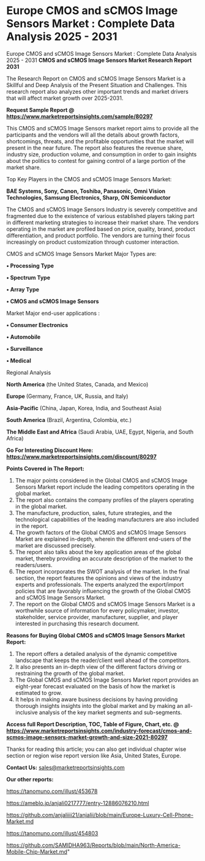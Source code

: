 # Europe CMOS and sCMOS Image Sensors Market : Complete Data Analysis 2025 - 2031
Europe CMOS and sCMOS Image Sensors Market : Complete Data Analysis 2025 - 2031
<strong>CMOS and sCMOS Image Sensors Market Research Report 2031</strong>

The Research Report on CMOS and sCMOS Image Sensors Market is a Skillful and Deep Analysis of the Present Situation and Challenges. This research report also analyzes other important trends and market drivers that will affect market growth over 2025-2031.

<strong>Request Sample Report @ <a href=https://www.marketreportsinsights.com/sample/80297>https://www.marketreportsinsights.com/sample/80297</a></strong>

This CMOS and sCMOS Image Sensors market report aims to provide all the participants and the vendors will all the details about growth factors, shortcomings, threats, and the profitable opportunities that the market will present in the near future. The report also features the revenue share, industry size, production volume, and consumption in order to gain insights about the politics to contest for gaining control of a large portion of the market share.

Top Key Players in the CMOS and sCMOS Image Sensors Market:

<strong>BAE Systems, Sony, Canon, Toshiba, Panasonic, Omni Vision Technologies, Samsung Electronics, Sharp, ON Semiconductor</strong>

The CMOS and sCMOS Image Sensors Industry is severely competitive and fragmented due to the existence of various established players taking part in different marketing strategies to increase their market share. The vendors operating in the market are profiled based on price, quality, brand, product differentiation, and product portfolio. The vendors are turning their focus increasingly on product customization through customer interaction.

CMOS and sCMOS Image Sensors Market Major Types are:

<strong>• Processing Type

• Spectrum Type

• Array Type

• CMOS and sCMOS Image Sensors</strong>

Market Major end-user applications :

<strong>• Consumer Electronics

• Automobile

• Surveillance

• Medical</strong>

Regional Analysis

</u><strong><b>North America</b></strong> (the United States, Canada, and Mexico)

<strong><b>Europe </b></strong>(Germany, France, UK, Russia, and Italy)

<strong><b>Asia-Pacific</b></strong> (China, Japan, Korea, India, and Southeast Asia)

<strong><b>South America</b></strong> (Brazil, Argentina, Colombia, etc.)

<strong><b>The Middle East and Africa</b></strong> (Saudi Arabia, UAE, Egypt, Nigeria, and South Africa)

<strong>Go For Interesting Discount Here: <a href=https://www.marketreportsinsights.com/discount/80297>https://www.marketreportsinsights.com/discount/80297</a></strong>

<strong>Points Covered in The Report:</strong>
<ol>
  <li>The major points considered in the Global CMOS and sCMOS Image Sensors Market report include the leading competitors operating in the global market.</li>
  <li>The report also contains the company profiles of the players operating in the global market.</li>
  <li>The manufacture, production, sales, future strategies, and the technological capabilities of the leading manufacturers are also included in the report.</li>
  <li>The growth factors of the Global CMOS and sCMOS Image Sensors Market are explained in-depth, wherein the different end-users of the market are discussed precisely.</li>
  <li>The report also talks about the key application areas of the global market, thereby providing an accurate description of the market to the readers/users.</li>
  <li>The report incorporates the SWOT analysis of the market. In the final section, the report features the opinions and views of the industry experts and professionals. The experts analyzed the export/import policies that are favorably influencing the growth of the Global CMOS and sCMOS Image Sensors Market.</li>
  <li>The report on the Global CMOS and sCMOS Image Sensors Market is a worthwhile source of information for every policymaker, investor, stakeholder, service provider, manufacturer, supplier, and player interested in purchasing this research document.</li>
</ol>
<strong>Reasons for Buying Global CMOS and sCMOS Image Sensors Market Report:</strong>

<ol>
  <li>The report offers a detailed analysis of the dynamic competitive landscape that keeps the reader/client well ahead of the competitors.</li>
  <li>It also presents an in-depth view of the different factors driving or restraining the growth of the global market.</li>
  <li>The Global CMOS and sCMOS Image Sensors Market report provides an eight-year forecast evaluated on the basis of how the market is estimated to grow.</li>
  <li>It helps in making aware business decisions by having providing thorough insights insights into the global market and by making an all-inclusive analysis of the key market segments and sub-segments.</li>
</ol>
<strong>Access full Report Description, TOC, Table of Figure, Chart, etc. @ <a href=https://www.marketreportsinsights.com/industry-forecast/cmos-and-scmos-image-sensors-market-growth-and-size-2021-80297>https://www.marketreportsinsights.com/industry-forecast/cmos-and-scmos-image-sensors-market-growth-and-size-2021-80297</a></strong>


Thanks for reading this article; you can also get individual chapter wise section or region wise report version like Asia, United States, Europe.

<strong>Contact Us:</strong>
sales@marketreportsinsights.com

<strong>Our other reports:</strong>

<a href=https://tanomuno.com/illust/453678>https://tanomuno.com/illust/453678</a>

<a href=https://ameblo.jp/anjali0217777/entry-12886076210.html>https://ameblo.jp/anjali0217777/entry-12886076210.html</a>

<a href=https://github.com/anjaliiii21/anjalii/blob/main/Europe-Luxury-Cell-Phone-Market.md>https://github.com/anjaliiii21/anjalii/blob/main/Europe-Luxury-Cell-Phone-Market.md</a>

<a href=https://tanomuno.com/illust/454803>https://tanomuno.com/illust/454803</a>

<a href=https://github.com/SAMIDHA963/Reports/blob/main/North-America-Mobile-Chip-Market.md>https://github.com/SAMIDHA963/Reports/blob/main/North-America-Mobile-Chip-Market.md</a>"
